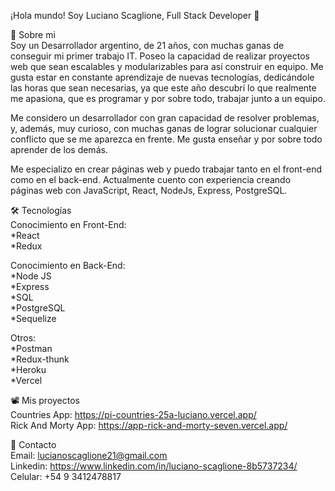 ¡Hola mundo! Soy Luciano Scaglione, Full Stack Developer 👋

📖 Sobre mi <br />
Soy un Desarrollador argentino, de 21 años, con muchas ganas de conseguir mi primer trabajo IT. Poseo la capacidad de realizar proyectos web que sean escalables y modularizables para así construir en equipo.
Me gusta estar en constante aprendizaje de nuevas tecnologías, dedicándole las horas que sean necesarias, ya que este año descubrí lo que realmente me apasiona, que es programar y por sobre todo, trabajar junto a un equipo.

Me considero un desarrollador con gran capacidad de resolver problemas, y, además, muy curioso, con muchas ganas de lograr solucionar cualquier conflicto que se me aparezca en frente. Me gusta enseñar y por sobre todo aprender de los demás.

Me especializo en crear páginas web y puedo trabajar tanto en el front-end como en el back-end. Actualmente cuento con experiencia creando páginas web con JavaScript, React, NodeJs, Express, PostgreSQL.

🛠 Tecnologías <br />
Conocimiento en Front-End: <br />
*React <br />
*Redux <br />

Conocimiento en Back-End: <br />
*Node JS <br />
*Express <br /> 
*SQL <br />
*PostgreSQL <br />
*Sequelize <br />

Otros: <br />
*Postman <br />
*Redux-thunk <br />
*Heroku <br />
*Vercel

📽 Mis proyectos <br />
Countries App: https://pi-countries-25a-luciano.vercel.app/ <br />
Rick And Morty App: https://app-rick-and-morty-seven.vercel.app/ <br />

📩 Contacto <br />
Email: lucianoscaglione21@gmail.com <br /> 
Linkedin: https://www.linkedin.com/in/luciano-scaglione-8b5737234/ <br />
Celular: +54 9 3412478817



